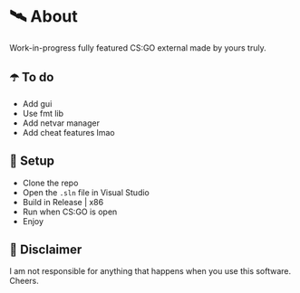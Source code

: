 ﻿# 🛰 About
Work-in-progress fully featured CS:GO external made by yours truly.

## ☂️ To do
- Add gui
- Use fmt lib
- Add netvar manager
- Add cheat features lmao

## 🌌 Setup
- Clone the repo
- Open the `.sln` file in Visual Studio
- Build in Release | x86
- Run when CS:GO is open
- Enjoy

## 🗿 Disclaimer
I am not responsible for anything that happens when you use this software. Cheers.
